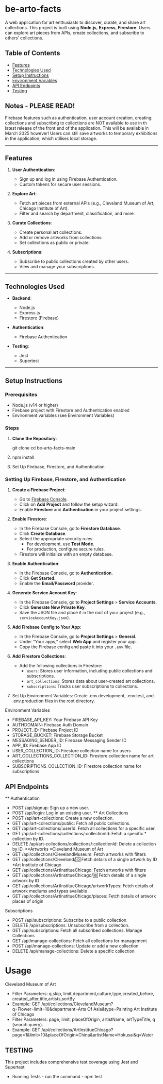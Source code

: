 # be-arto-facts


A web application for art enthusiasts to discover, curate, and share art collections. This project is built using **Node.js**, **Express**, **Firestore**. Users can explore art pieces from APIs, create collections, and subscribe to others' collections.

## Table of Contents

- [Features](#features)
- [Technologies Used](#technologies-used)
- [Setup Instructions](#setup-instructions)
- [Environment Variables](#environment-variables)
- [API Endpoints](#api-endpoints)
- [Testing](#testing)

## Notes - PLEASE READ!

Firebase features such as authentication, user account creation, creating collections and subscribng to collections are NOT available to use in th latest release of the front end of the application. 
This will be available in March 2025 however! Users can still save artworks to temporary exhibitions in the application, which utilises local storage. 

---

## Features

1. **User Authentication**:
   - Sign up and log in using Firebase Authentication.
   - Custom tokens for secure user sessions.

2. **Explore Art**:
   - Fetch art pieces from external APIs (e.g., Cleveland Museum of Art, Chicago Institute of Art).
   - Filter and search by department, classification, and more.

3. **Curate Collections**:
   - Create personal art collections.
   - Add or remove artworks from collections.
   - Set collections as public or private.

4. **Subscriptions**:
   - Subscribe to public collections created by other users.
   - View and manage your subscriptions.



---

## Technologies Used

- **Backend**:
  - Node.js
  - Express.js
  - Firestore (Firebase)

- **Authentication**:
  - Firebase Authentication

- **Testing**:
  - Jest
  - Supertest

---

## Setup Instructions

### Prerequisites

- Node.js (v14 or higher)
- Firebase project with Firestore and Authentication enabled
- Environment variables (see Environment Variables)

### Steps

1. **Clone the Repository**:
  
   git clone <repository-url>
   cd be-arto-facts-main

2. npm install

3. Set Up Firebase, Firestore, and Authentication

### Setting Up Firebase, Firestore, and Authentication
1. **Create a Firebase Project**:
   - Go to [Firebase Console](https://console.firebase.google.com/).
   - Click on **Add Project** and follow the setup wizard.
   - Enable **Firestore** and **Authentication** in your project settings.

2. **Enable Firestore**:
   - In the Firebase Console, go to **Firestore Database**.
   - Click **Create Database**.
   - Select the appropriate security rules:
     - For development, use **Test Mode**.
     - For production, configure secure rules.
   - Firestore will initialize with an empty database.

3. **Enable Authentication**:
   - In the Firebase Console, go to **Authentication**.
   - Click **Get Started**.
   - Enable the **Email/Password** provider.

4. **Generate Service Account Key**:
   - In the Firebase Console, go to **Project Settings** > **Service Accounts**.
   - Click **Generate New Private Key**.
   - Save the JSON file and place it in the root of your project (e.g., `serviceAccountKey.json`).

5. **Add Firebase Config to Your App**:
   - In the Firebase Console, go to **Project Settings** > **General**.
   - Under "Your apps," select **Web App** and register your app.
   - Copy the Firebase config and paste it into your `.env` file.

6. **Add Firestore Collections**:
   - Add the following collections in Firestore:
     - `users`: Stores user information, including public collections and subscriptions.
     - `art_collections`: Stores data about user-created art collections.
     - `subscriptions`: Tracks user subscriptions to collections.

4. Set Up Environment Variables: Create .env.development, .env.test, and .env.production files in the root directory.

Environment Variables

- FIREBASE_API_KEY: Your Firebase API Key
- AUTHDOMAIN: Firebase Auth Domain
- PROJECT_ID: Firebase Project ID
- STORAGE_BUCKET: Firebase Storage Bucket
- MESSAGING_SENDER_ID: Firebase Messaging Sender ID
- APP_ID: Firebase App ID
- USER_COLLECTION_ID: Firestore collection name for users
- ART_COLLECTIONS_COLLECTION_ID: Firestore collection name for art  collections
- SUBSCRIPTIONS_COLLECTION_ID: Firestore collection name for subscriptions


## API Endpoints
** Authentication
* POST /api/signup: Sign up a new user.
* POST /api/login: Log in an existing user.
** Art Collections
* POST /api/art-collections: Create a new collection.
* GET /api/art-collections/public: Fetch all public collections.
* GET /api/art-collections/:userId: Fetch all collections for a specific user.
* GET /api/art-collections/collections/:collectionId: Fetch a specific * collection by ID.
* DELETE /api/art-collections/collections/:collectionId: Delete a collection by ID.
**Artworks
*Cleveland Museum of Art
* GET /api/collections/ClevelandMuseum: Fetch artworks with filters
* GET /api/collections/Cleveland/:id: Fetch details of a single artwork by ID
*Art Institute of Chicago
* GET /api/collections/ArtInstitueChicago: Fetch artworks with filters
* GET /api/collections/ArtInstitueChicago/:id: Fetch details of a single artwork by ID
* GET /api/collections/ArtInstitueChicago/artworkTypes: Fetch details of artwork mediums and types available
* GET /api/collections/ArtInstitueChicago/places: Fetch details of artwork places of origin

Subscriptions
* POST /api/subscriptions: Subscribe to a public collection.
* DELETE /api/subscriptions: Unsubscribe from a collection.
* GET /api/subscriptions: Fetch all subscribed collections.
Manage Collections
* GET /api/manage-collections: Fetch all collections for management
* POST /api/manage-collections: Update or add a new collection
* DELETE /api/manage-collections: Delete a specific collection
# Usage
Cleveland Museum of Art
 - Filter Parameters: q,skip, limit,department,culture,type,created_before, created_after,title,artists,sortBy
 - Example: GET /api/collections/ClevelandMuseum?q=Flower=limit=10&department=Arts Of Asia&type=Painting
 Art Institute of Chicago
 - Filter Parameters: page, limit, placeOfOrigin, artistName, artTypeTitle, q (search query).
 - Example: GET /api/collections/ArtInstitueChicago?page=1&limit=10&placeOfOrigin=China&artistName=Hokusai&q=Water



## TESTING

This project includes comprehensive test coverage using Jest and Supertest

* Running Tests - run the command - npm test
